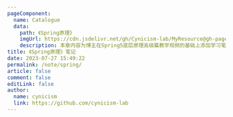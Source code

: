 ```yaml
---
pageComponent:
  name: Catalogue
  data:
    path: 《Spring原理》
    imgUrl: https://cdn.jsdelivr.net/gh/Cynicism-lab/MyResource@gh-pages/image/QQ截图20230727210828.3c6pzlsa0wsg.webp
    description: 本章内容为博主在Spring5底层原理高级篇教学视频的基础上添加学习笔记
title: 《Spring原理》笔记
date: 2023-07-27 15:49:22
permalink: /note/spring/
article: false
comment: false
editLink: false
author:
  name: cynicism
  link: https://github.com/cynicism-lab
---
```

